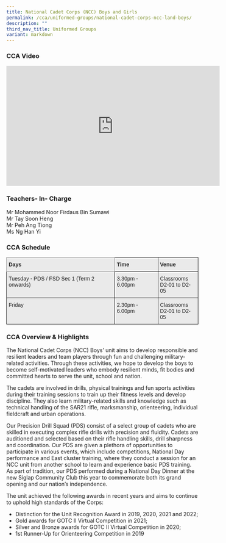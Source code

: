 ```yaml
---
title: National Cadet Corps (NCC) Boys and Girls
permalink: /cca/uniformed-groups/national-cadet-corps-ncc-land-boys/
description: ""
third_nav_title: Uniformed Groups
variant: markdown
---
```

### CCA Video

<div class="bp-youtube">

<iframe width="560" height="315" src="https://www.youtube.com/embed/IZK2WPvJatQ" title="YouTube video player" frameborder="0" allow="accelerometer; autoplay; clipboard-write; encrypted-media; gyroscope; picture-in-picture" allowfullscreen=""></iframe>

</div>

### Teachers- In- Charge

Mr Mohammed Noor Firdaus Bin Sumawi <br>
Mr Tay Soon Heng <br>
Mr Peh Ang Tiong <br>
Ms Ng Han Yi

### CCA Schedule

<style type="text/css">
.tg  {border-collapse:collapse;border-spacing:0;}
.tg td{border-color:black;border-style:solid;border-width:1px;font-family:Arial, sans-serif;font-size:14px;
  overflow:hidden;padding:10px 5px;word-break:normal;}
.tg th{border-color:black;border-style:solid;border-width:1px;font-family:Arial, sans-serif;font-size:14px;
  font-weight:normal;overflow:hidden;padding:10px 5px;word-break:normal;}
.tg .tg-y7qa{background-color:#EAEAEA;color:#222;text-align:left;vertical-align:top}
.tg .tg-z5wu{background-color:#EAEAEA;border-color:inherit;color:#222;font-weight:bold;text-align:left;vertical-align:top}
.tg .tg-rj1p{background-color:#EAEAEA;color:#222;font-weight:bold;text-align:left;vertical-align:top}
</style>
<table class="tg">
<thead>
  <tr>
    <th class="tg-z5wu">Days</th>
    <th class="tg-rj1p">Time</th>
    <th class="tg-rj1p">Venue</th>
  </tr>
</thead>
<tbody>
  <tr>
    <td class="tg-y7qa">Tuesday - PDS / FSD Sec 1 (Term 2 onwards)</td>
    <td class="tg-y7qa">3.30pm - 6.00pm</td>
    <td class="tg-y7qa">Classrooms <br> D2-01 to D2-05</td>
  </tr>
	  <tr>
    <td class="tg-y7qa">Friday</td>
    <td class="tg-y7qa">2.30pm - 6.00pm</td>
    <td class="tg-y7qa">Classrooms <br> D2-01 to D2-05</td>
  </tr>
</tbody>
</table>

### CCA Overview &amp; Highlights


The National Cadet Corps (NCC) Boys’ unit aims to develop responsible and resilient leaders and team players through fun and challenging military-related activities. Through these activities, we hope to develop the boys to become self-motivated leaders who embody resilient minds, fit bodies and committed hearts to serve the unit, school and nation.

The cadets are involved in drills, physical trainings and fun sports activities during their training sessions to train up their fitness levels and develop discipline. They also learn military-related skills and knowledge such as technical handling of the SAR21 rifle, marksmanship, orienteering, individual fieldcraft and urban operations.

Our Precision Drill Squad (PDS) consist of a select group of cadets who are skilled in executing complex rifle drills with precision and fluidity. Cadets are auditioned and selected based on their rifle handling skills, drill sharpness and coordination. Our PDS are given a plethora of opportunities to participate in various events, which include competitions, National Day performance and East cluster training, where they conduct a session for an NCC unit from another school to learn and experience basic PDS training. As part of tradition, our PDS performed during a National Day Dinner at the new Siglap Community Club this year to commemorate both its grand opening and our nation’s independence.

The unit achieved the following awards in recent years and aims to continue to uphold high standards of the Corps:

*   Distinction for the Unit Recognition Award in 2019, 2020, 2021 and 2022;    
*   Gold awards for GOTC II Virtual Competition in 2021;    
*   Silver and Bronze awards for GOTC II Virtual Competition in 2020;    
*   1st Runner-Up for Orienteering Competition in 2019